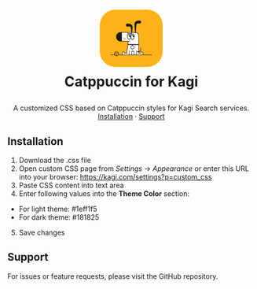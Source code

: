 <!-- LOGO -->
<h1>
<p align="center">
  <img src="./assets/icon.png" alt="Icon" width="128">
  <br>Catppuccin for Kagi
</h1>
  <p align="center">
    A customized CSS based on Catppuccin styles for Kagi Search services.
    <br />
    <a href="#installation">Installation</a>
    ·
    <a href="#support">Support</a>
  </p>
</p>

## Installation

1. Download the .css file
2. Open custom CSS page from *Settings* -> *Appearance* or enter this URL into your browser: https://kagi.com/settings?p=custom_css 
3. Paste CSS content into text area
4. Enter following values into the **Theme Color** section:
- For light theme: #1eff1f5
- For dark theme: #181825
5. Save changes

## Support

For issues or feature requests, please visit the GitHub repository.